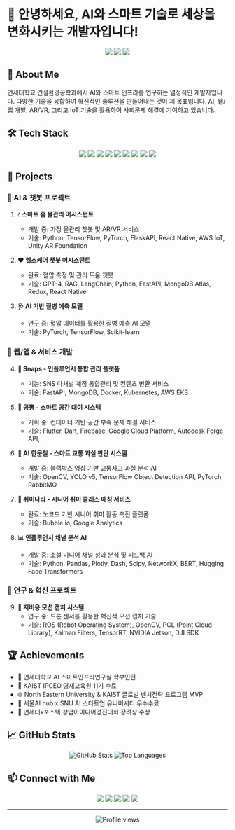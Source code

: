 # 👋 안녕하세요, AI와 스마트 기술로 세상을 변화시키는 개발자입니다!

<div align="center">
  <img src="https://img.shields.io/badge/AI-Enthusiast-brightgreen?style=for-the-badge&logo=tensorflow&logoColor=white" />
  <img src="https://img.shields.io/badge/Full_Stack-Developer-blue?style=for-the-badge&logo=react&logoColor=white" />
  <img src="https://img.shields.io/badge/Innovation-Driver-orange?style=for-the-badge&logo=innovazione&logoColor=white" />
</div>

## 🚀 About Me

연세대학교 건설환경공학과에서 AI와 스마트 인프라를 연구하는 열정적인 개발자입니다. 다양한 기술을 융합하여 혁신적인 솔루션을 만들어내는 것이 제 목표입니다. AI, 웹/앱 개발, AR/VR, 그리고 IoT 기술을 활용하여 사회문제 해결에 기여하고 있습니다.

## 🛠️ Tech Stack

<div align="center">
  <img src="https://img.shields.io/badge/Python-3776AB?style=flat-square&logo=Python&logoColor=white"/>
  <img src="https://img.shields.io/badge/Flask-000000?style=flat-square&logo=Flask&logoColor=white"/>
  <img src="https://img.shields.io/badge/MongoDB-47A248?style=flat-square&logo=MongoDB&logoColor=white"/>
  <img src="https://img.shields.io/badge/AWS-232F3E?style=flat-square&logo=Amazon-AWS&logoColor=white"/>
  <img src="https://img.shields.io/badge/Flutter-02569B?style=flat-square&logo=Flutter&logoColor=white"/>
  <img src="https://img.shields.io/badge/Fusion360-0696D7?style=flat-square&logo=Autodesk&logoColor=white"/>
  <img src="https://img.shields.io/badge/AR/VR-FF4154?style=flat-square&logo=Unity&logoColor=white"/>
  <img src="https://img.shields.io/badge/TensorFlow-FF6F00?style=flat-square&logo=TensorFlow&logoColor=white"/>
  <img src="https://img.shields.io/badge/OpenCV-5C3EE8?style=flat-square&logo=OpenCV&logoColor=white"/>
</div>

## 🌟 Projects

### 🤖 AI & 챗봇 프로젝트
1. **💧 스마트 홈 물관리 어시스턴트**
   - 개발 중: 가정 물관리 챗봇 및 AR/VR 서비스
   - 기술: Python, TensorFlow, PyTorch, FlaskAPI, React Native, AWS IoT, Unity AR Foundation

2. **❤️ 헬스케어 챗봇 어시스턴트**
   - 완료: 혈압 측정 및 관리 도움 챗봇
   - 기술: GPT-4, RAG, LangChain, Python, FastAPI, MongoDB Atlas, Redux, React Native

3. **🩺 AI 기반 질병 예측 모델**
   - 연구 중: 혈압 데이터를 활용한 질병 예측 AI 모델
   - 기술: PyTorch, TensorFlow, Scikit-learn

### 📱 웹/앱 & 서비스 개발
4. **📸 Snaps - 인플루언서 통합 관리 플랫폼**
   - 기능: SNS 다채널 계정 통합관리 및 컨텐츠 변환 서비스
   - 기술: FastAPI, MongoDB, Docker, Kubernetes, AWS EKS

5. **🏢 공뽕 - 스마트 공간 대여 시스템**
   - 기획 중: 컨테이너 기반 공간 부족 문제 해결 서비스
   - 기술: Flutter, Dart, Firebase, Google Cloud Platform, Autodesk Forge API,

6. **🚗 AI 한문철 - 스마트 교통 과실 판단 시스템**
   - 개발 중: 블랙박스 영상 기반 교통사고 과실 분석 AI
   - 기술: OpenCV, YOLO v5, TensorFlow Object Detection API, PyTorch, RabbitMQ

7. **👥 취미나라 - 시니어 취미 클래스 매칭 서비스**
   - 완료: 노코드 기반 시니어 취미 활동 촉진 플랫폼
   - 기술: Bubble.io, Google Analytics

8. **📊 인플루언서 채널 분석 AI**
   - 개발 중: 소셜 미디어 채널 성과 분석 및 피드백 AI
   - 기술: Python, Pandas, Plotly, Dash, Scipy, NetworkX, BERT, Hugging Face Transformers

### 🔬 연구 & 혁신 프로젝트
9. **🕺 저비용 모션 캡처 시스템**
   - 연구 중: 드론 센서를 활용한 혁신적 모션 캡처 기술
   - 기술: ROS (Robot Operating System), OpenCV, PCL (Point Cloud Library), Kalman Filters, TensorRT, NVIDIA Jetson, DJI SDK

## 🏆 Achievements
- 🏫 연세대학교 AI 스마트인프라연구실 학부인턴
- 🌟 KAIST IPCEO 영재교육원 11기 수료
- 🌐 North Eastern University & KAIST 글로벌 벤처전략 프로그램 MVP
- 🏅 서울AI hub x SNU AI 스타트업 유니버시티 우수수료
- 🥉 연세대x포스텍 창업아이디어경진대회 장려상 수상

## 📈 GitHub Stats

<div align="center">
  <img src="https://github-readme-stats.vercel.app/api?username=yourusername&show_icons=true&theme=radical" alt="GitHub Stats" />
  <img src="https://github-readme-stats.vercel.app/api/top-langs/?username=yourusername&layout=compact&theme=radical" alt="Top Languages" />
</div>

## 📫 Connect with Me

<div align="center">
  <a href="mailto:khstar1004@yonsei.ac.kr"><img src="https://img.shields.io/badge/Email-D14836?style=for-the-badge&logo=gmail&logoColor=white"/></a>
  <a href="https://www.linkedin.com/in/%EA%B4%80%ED%9B%88-%EC%9E%84-052a75281/"><img src="https://img.shields.io/badge/LinkedIn-0077B5?style=for-the-badge&logo=linkedin&logoColor=white"/></a>
  <a href="https://twitter.com/im9route"><img src="https://img.shields.io/badge/Twitter-1DA1F2?style=for-the-badge&logo=twitter&logoColor=white"/></a>
  <a href="https://www.instagram.com/im9route"><img src="https://img.shields.io/badge/Instagram-E4405F?style=for-the-badge&logo=instagram&logoColor=white"/></a>
  <a href="https://www.threads.net/@im9route"><img src="https://img.shields.io/badge/Threads-000000?style=for-the-badge&logo=threads&logoColor=white"/></a>
</div>

---

<div align="center">
  <img src="https://komarev.com/ghpvc/?username=yourusername&color=blueviolet&style=flat-square" alt="Profile views" />
</div>

